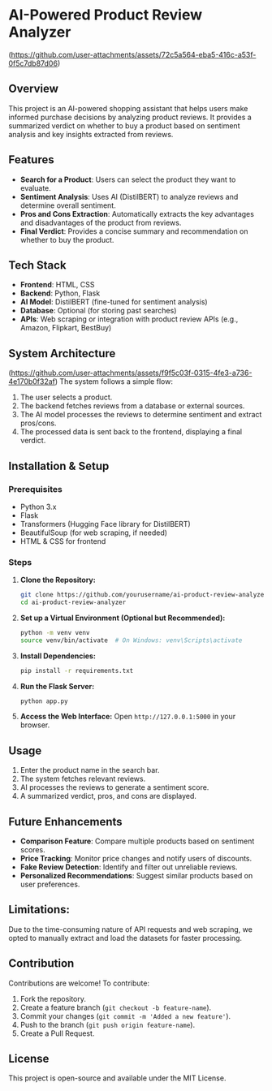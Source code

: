 # AI-Powered Product Review Analyzer
(https://github.com/user-attachments/assets/72c5a564-eba5-416c-a53f-0f5c7db87d06)

## Overview
This project is an AI-powered shopping assistant that helps users make informed purchase decisions by analyzing product reviews. It provides a summarized verdict on whether to buy a product based on sentiment analysis and key insights extracted from reviews.

## Features
- **Search for a Product**: Users can select the product they want to evaluate.
- **Sentiment Analysis**: Uses AI (DistilBERT) to analyze reviews and determine overall sentiment.
- **Pros and Cons Extraction**: Automatically extracts the key advantages and disadvantages of the product from reviews.
- **Final Verdict**: Provides a concise summary and recommendation on whether to buy the product.

## Tech Stack
- **Frontend**: HTML, CSS
- **Backend**: Python, Flask
- **AI Model**: DistilBERT (fine-tuned for sentiment analysis)
- **Database**: Optional (for storing past searches)
- **APIs**: Web scraping or integration with product review APIs (e.g., Amazon, Flipkart, BestBuy)

## System Architecture
 (https://github.com/user-attachments/assets/f9f5c03f-0315-4fe3-a736-4e170b0f32af)
The system follows a simple flow:
1. The user selects a product.
2. The backend fetches reviews from a database or external sources.
3. The AI model processes the reviews to determine sentiment and extract pros/cons.
4. The processed data is sent back to the frontend, displaying a final verdict.

## Installation & Setup
### Prerequisites
- Python 3.x
- Flask
- Transformers (Hugging Face library for DistilBERT)
- BeautifulSoup (for web scraping, if needed)
- HTML & CSS for frontend

### Steps
1. **Clone the Repository:**
   ```bash
   git clone https://github.com/yourusername/ai-product-review-analyzer.git
   cd ai-product-review-analyzer
   ```
2. **Set up a Virtual Environment (Optional but Recommended):**
   ```bash
   python -m venv venv
   source venv/bin/activate  # On Windows: venv\Scripts\activate
   ```
3. **Install Dependencies:**
   ```bash
   pip install -r requirements.txt
   ```
4. **Run the Flask Server:**
   ```bash
   python app.py
   ```
5. **Access the Web Interface:**
   Open `http://127.0.0.1:5000` in your browser.

## Usage
1. Enter the product name in the search bar.
2. The system fetches relevant reviews.
3. AI processes the reviews to generate a sentiment score.
4. A summarized verdict, pros, and cons are displayed.

## Future Enhancements
- **Comparison Feature**: Compare multiple products based on sentiment scores.
- **Price Tracking**: Monitor price changes and notify users of discounts.
- **Fake Review Detection**: Identify and filter out unreliable reviews.
- **Personalized Recommendations**: Suggest similar products based on user preferences.
  
## Limitations: 
Due to the time-consuming nature of API requests and web scraping, we opted to manually extract and load the datasets for faster processing.

## Contribution
Contributions are welcome! To contribute:
1. Fork the repository.
2. Create a feature branch (`git checkout -b feature-name`).
3. Commit your changes (`git commit -m 'Added a new feature'`).
4. Push to the branch (`git push origin feature-name`).
5. Create a Pull Request.

## License
This project is open-source and available under the MIT License.

